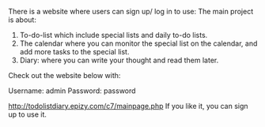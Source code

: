 There is a website where users can sign up/ log in to use:
The main project is about: 
1.  To-do-list which include special lists and daily to-do lists.
2.  The calendar where you can monitor the special list on the calendar, and add more tasks to the special list.
3.  Diary: where you can write your thought and read them later.

Check out the website below with:

Username: admin
Password: password

http://todolistdiary.epizy.com/c7/mainpage.php
If you like it, you can sign up to use it.

